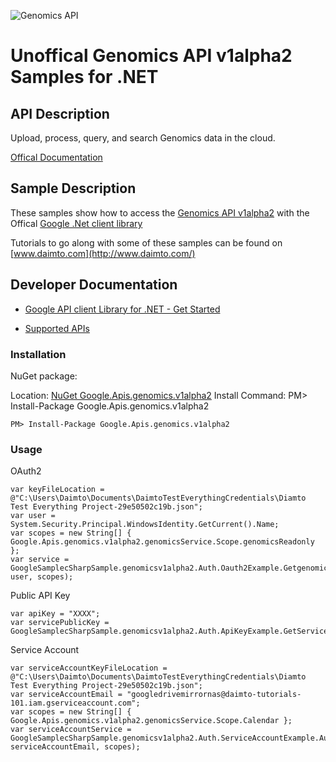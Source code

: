 ﻿![Genomics API](http://www.google.com/images/icons/product/search-32.gif)

# Unoffical Genomics API v1alpha2 Samples for .NET  

## API Description

Upload, process, query, and search Genomics data in the cloud.

[Offical Documentation](https://cloud.google.com/genomics)

## Sample Description

These samples show how to access the [Genomics API v1alpha2](https://cloud.google.com/genomics) with the Offical [Google .Net client library](https://github.com/google/google-api-dotnet-client)

Tutorials to go along with some of these samples can be found on [www.daimto.com](http://www.daimto.com/)

## Developer Documentation

* [Google API client Library for .NET - Get Started](https://developers.google.com/api-client-library/dotnet/get_started)

* [Supported APIs](https://developers.google.com/api-client-library/dotnet/apis/)

### Installation

NuGet package:

Location: [NuGet Google.Apis.genomics.v1alpha2](https://www.nuget.org/packages/Google.Apis.genomics.v1alpha2)
Install Command: PM>  Install-Package Google.Apis.genomics.v1alpha2

```
PM> Install-Package Google.Apis.genomics.v1alpha2
```

### Usage

OAuth2
```
var keyFileLocation = @"C:\Users\Daimto\Documents\DaimtoTestEverythingCredentials\Diamto Test Everything Project-29e50502c19b.json";
var user = System.Security.Principal.WindowsIdentity.GetCurrent().Name;
var scopes = new String[] { Google.Apis.genomics.v1alpha2.genomicsService.Scope.genomicsReadonly };
var service = GoogleSamplecSharpSample.genomicsv1alpha2.Auth.Oauth2Example.GetgenomicsService(keyFileLocation, user, scopes);
```

Public API Key

```
var apiKey = "XXXX";
var servicePublicKey = GoogleSamplecSharpSample.genomicsv1alpha2.Auth.ApiKeyExample.GetService(apiKey);
```

Service Account
```
var serviceAccountKeyFileLocation = @"C:\Users\Daimto\Documents\DaimtoTestEverythingCredentials\Diamto Test Everything Project-29e50502c19b.json";
var serviceAccountEmail = "googledrivemirrornas@daimto-tutorials-101.iam.gserviceaccount.com";
var scopes = new String[] { Google.Apis.genomics.v1alpha2.genomicsService.Scope.Calendar };            
var serviceAccountService = GoogleSamplecSharpSample.genomicsv1alpha2.Auth.ServiceAccountExample.AuthenticateServiceAccount(serviceAccountKeyFileLocation, serviceAccountEmail, scopes);
```
